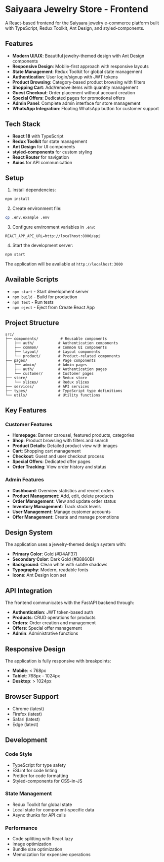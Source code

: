 # Saiyaara Jewelry Store - Frontend

A React-based frontend for the Saiyaara jewelry e-commerce platform built with TypeScript, Redux Toolkit, Ant Design, and styled-components.

## Features

- **Modern UI/UX**: Beautiful jewelry-themed design with Ant Design components
- **Responsive Design**: Mobile-first approach with responsive layouts
- **State Management**: Redux Toolkit for global state management
- **Authentication**: User login/signup with JWT tokens
- **Product Browsing**: Category-based product browsing with filters
- **Shopping Cart**: Add/remove items with quantity management
- **Guest Checkout**: Order placement without account creation
- **Special Offers**: Dedicated pages for promotional offers
- **Admin Panel**: Complete admin interface for store management
- **WhatsApp Integration**: Floating WhatsApp button for customer support

## Tech Stack

- **React 18** with TypeScript
- **Redux Toolkit** for state management
- **Ant Design** for UI components
- **styled-components** for custom styling
- **React Router** for navigation
- **Axios** for API communication

## Setup

1. Install dependencies:

```bash
npm install
```

2. Create environment file:

```bash
cp .env.example .env
```

3. Configure environment variables in `.env`:

```
REACT_APP_API_URL=http://localhost:8000/api
```

4. Start the development server:

```bash
npm start
```

The application will be available at `http://localhost:3000`

## Available Scripts

- `npm start` - Start development server
- `npm build` - Build for production
- `npm test` - Run tests
- `npm eject` - Eject from Create React App

## Project Structure

```
src/
├── components/          # Reusable components
│   ├── auth/           # Authentication components
│   ├── common/         # Common UI components
│   ├── layout/         # Layout components
│   └── product/        # Product-related components
├── pages/              # Page components
│   ├── admin/          # Admin pages
│   ├── auth/           # Authentication pages
│   └── customer/       # Customer pages
├── store/              # Redux store
│   └── slices/         # Redux slices
├── services/           # API services
├── types/              # TypeScript type definitions
└── utils/              # Utility functions
```

## Key Features

### Customer Features

- **Homepage**: Banner carousel, featured products, categories
- **Shop**: Product browsing with filters and search
- **Product Details**: Detailed product view with images
- **Cart**: Shopping cart management
- **Checkout**: Guest and user checkout process
- **Special Offers**: Dedicated offer pages
- **Order Tracking**: View order history and status

### Admin Features

- **Dashboard**: Overview statistics and recent orders
- **Product Management**: Add, edit, delete products
- **Order Management**: View and update order status
- **Inventory Management**: Track stock levels
- **User Management**: Manage customer accounts
- **Offer Management**: Create and manage promotions

## Design System

The application uses a jewelry-themed design system with:

- **Primary Color**: Gold (#D4AF37)
- **Secondary Color**: Dark Gold (#B8860B)
- **Background**: Clean white with subtle shadows
- **Typography**: Modern, readable fonts
- **Icons**: Ant Design icon set

## API Integration

The frontend communicates with the FastAPI backend through:

- **Authentication**: JWT token-based auth
- **Products**: CRUD operations for products
- **Orders**: Order creation and management
- **Offers**: Special offer management
- **Admin**: Administrative functions

## Responsive Design

The application is fully responsive with breakpoints:

- **Mobile**: < 768px
- **Tablet**: 768px - 1024px
- **Desktop**: > 1024px

## Browser Support

- Chrome (latest)
- Firefox (latest)
- Safari (latest)
- Edge (latest)

## Development

### Code Style

- TypeScript for type safety
- ESLint for code linting
- Prettier for code formatting
- Styled-components for CSS-in-JS

### State Management

- Redux Toolkit for global state
- Local state for component-specific data
- Async thunks for API calls

### Performance

- Code splitting with React.lazy
- Image optimization
- Bundle size optimization
- Memoization for expensive operations
